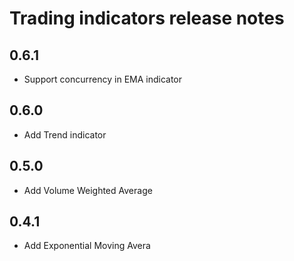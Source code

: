 # Trading indicators release notes

## 0.6.1

* Support concurrency in EMA indicator

## 0.6.0

* Add Trend indicator

## 0.5.0

* Add Volume Weighted Average 

## 0.4.1

* Add Exponential Moving Avera